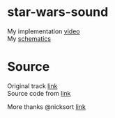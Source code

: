 # star-wars-sound

My implementation [video](implementation.mp4) <br/>
My [schematics](scheme.jpg)

# Source 

Original track [link](https://www.youtube.com/watch?v=-bzWSJG93P8&ab_channel=L) <br/>
Source code from [link](https://gist.github.com/nicksort/4736535) <br/>

More thanks @nicksort [link](https://github.com/nicksort)<br/>
